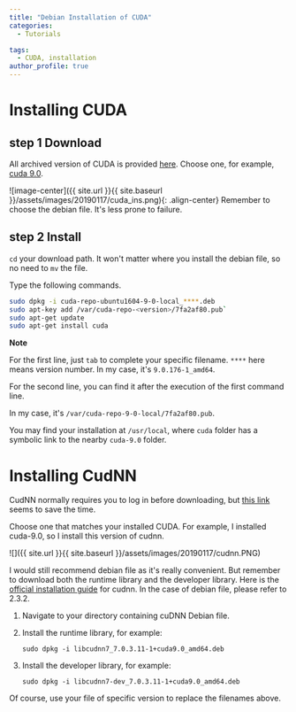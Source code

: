 ```yaml
---
title: "Debian Installation of CUDA"
categories:
  - Tutorials

tags:
  - CUDA, installation
author_profile: true
---
```

# Installing CUDA
## step 1 Download
All archived version of CUDA is provided [here](https://developer.nvidia.com/cuda-toolkit-archive). Choose one, for example, [cuda 9.0](https://developer.nvidia.com/cuda-90-download-archive).

![image-center]({{ site.url }}{{ site.baseurl }}/assets/images/20190117/cuda_ins.png){: .align-center}
Remember to choose the debian file. It's less prone to failure.
## step 2 Install
`cd` your download path. It won't matter where you install the debian file, so no need to `mv` the file.

Type the following commands.
```bash
sudo dpkg -i cuda-repo-ubuntu1604-9-0-local_****.deb
sudo apt-key add /var/cuda-repo-<version>/7fa2af80.pub`
sudo apt-get update
sudo apt-get install cuda
```
**Note**

For the first line, just `tab` to complete your specific filename. `****` here means version number. In my case, it's `9.0.176-1_amd64`.

For the second line, you can find it after the execution of the first command line.

In my case, it's `/var/cuda-repo-9-0-local/7fa2af80.pub`.

You may find your installation at `/usr/local`, where `cuda` folder has a symbolic link to the nearby `cuda-9.0` folder.

# Installing CudNN
CudNN normally requires you to log in before downloading, but [this link](https://developer.nvidia.com/rdp/cudnn-archive) seems to save the time.

Choose one that matches your installed CUDA. For example, I installed cuda-9.0, so I install this version of cudnn.

![]({{ site.url }}{{ site.baseurl }}/assets/images/20190117/cudnn.PNG)

I would still recommend debian file as it's really convenient. But remember to download both the runtime library and the developer library. Here is the [official installation guide](http://docs.nvidia.com/deeplearning/sdk/cudnn-install/index.html) for cudnn. In the case of debian file, please refer to 2.3.2.

1.  Navigate to your  <cudnnpath>  directory containing cuDNN Debian file.
2.  Install the runtime library, for example:
    
    `sudo dpkg -i libcudnn7_7.0.3.11-1+cuda9.0_amd64.deb`
    
3.  Install the developer library, for example:
    
    `sudo dpkg -i libcudnn7-dev_7.0.3.11-1+cuda9.0_amd64.deb`

Of course, use your file of specific version to replace the filenames above.
